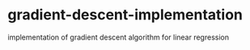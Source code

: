 # gradient-descent-implementation
 implementation of gradient descent algorithm for linear regression
